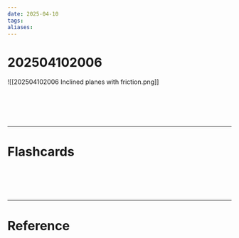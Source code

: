 ```yaml
---
date: 2025-04-10
tags: 
aliases:
---
```

# 202504102006
![[202504102006 Inclined planes with friction.png]]

# ‌
---
# Flashcards


# ‌
---
# Reference

